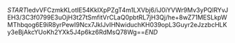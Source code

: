 $START$ledvVFCzmkKLotIE54KkIXpPZgT4m1LXVbj6/iJ0iYVWr9Mv3yPQlRYvJEH3/3C3f0799E3uOjH3t27tSmfitVrCLaQ0pbtRL7jH3Qj/he+8wZ71MESLkpWMThbqog6E9iR8yrPewI9Ncx7JklJvIHNwiduchKH039opL3Guyr2eJzzbcHLKy3eBjAkcYUoKh2YXk5J4p6kz6RdMsQ78Wg==$END$